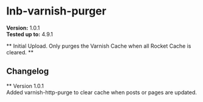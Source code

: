 # lnb-varnish-purger

**Version:** 1.0.1 <br/>
**Tested up to:** 4.9.1

** Initial Upload.  Only purges the Varnish Cache when all Rocket Cache is cleared. **

## Changelog ##

** Version 1.0.1 <br />
Added varnish-http-purge to clear cache when posts or pages are updated.  